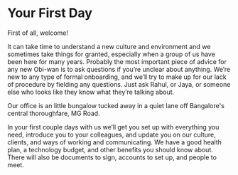 # Your First Day

First of all, welcome!

It can take time to understand a new culture and environment and we sometimes take things for granted, especially when a group of us have been here for many years. Probably the most important piece of advice for any new Obi-wan ​is to ask questions if you’re unclear about anything. We’re new to any type of formal onboarding, and we’ll try to make up for our lack of procedure by fielding any questions. Just ask Rahul, or Jaya, or someone else who looks like they know what they’re talking about.

Our office is an little bungalow tucked away in a quiet lane off Bangalore's central thoroughfare, MG Road.

In your first couple days with us we’ll get you set up with everything you need, introduce you to your colleagues, and update you on our culture, clients, and ways of working and communicating. We have a good health plan, a technology budget, and other benefits you should know about. There will also be documents to sign, accounts to set up, and people to meet.


